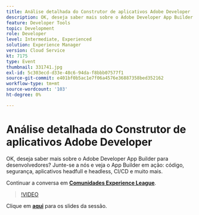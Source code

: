 ```yaml
---
title: Análise detalhada do Construtor de aplicativos Adobe Developer
description: OK, deseja saber mais sobre o Adobe Developer App Builder para desenvolvedores? Junte-se a nós e veja o Construtor de aplicativos da Adobe Developer em ação - código, segurança, aplicativos headfull e headless, CI/CD e muito mais. Esta sessão foi entregue como parte do evento Conteúdo do Adobe Developers Live.
feature: Developer Tools
topic: Development
role: Developer
level: Intermediate, Experienced
solution: Experience Manager
version: Cloud Service
kt: 7175
type: Event
thumbnail: 331741.jpg
exl-id: 5c303ecd-d33e-48c6-94da-f8bbb07577f1
source-git-commit: e401bf0b5ac1e7f06a4576e36887358bed352162
workflow-type: tm+mt
source-wordcount: '103'
ht-degree: 0%

---
```


# Análise detalhada do Construtor de aplicativos Adobe Developer

OK, deseja saber mais sobre o Adobe Developer App Builder para desenvolvedores? Junte-se a nós e veja o App Builder em ação: código, segurança, aplicativos headfull e headless, CI/CD e muito mais.

Continuar a conversa em **[Comunidades Experience League](https://adobe.ly/36Yd3v6)**.

>[!VIDEO](https://video.tv.adobe.com/v/331741/?quality=12&learn=on&hidetitle=true)

Clique em **[aqui](/help/adobe-developers-live/assets/app-builder.pdf)** para os slides da sessão.
